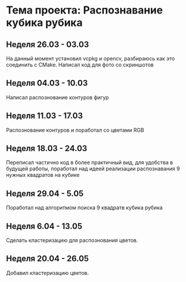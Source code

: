 # Тема проекта: Распознавание кубика рубика 

## Неделя 26.03 - 03.03
На данный момент установил vcpkg и opencv, разбираюсь как это соединить с CMake. Написал код для фото со скриншотов

## Неделя 04.03 - 10.03
Написал распознование контуров фигур

## Неделя 11.03 - 17.03
Распознование контуров и поработал со цветами RGB

## Неделя 18.03 - 24.03
Переписал частично код в более практичный вид, для удобства в будущей работы, поработал над идеей реализации распознавания 9 нужных квадратов на кубике

## Неделя 29.04 - 5.05
Поработал над алгоритмом поиска 9 квадратв кубика рубика

## Неделя 6.04 - 13.05
Сделать кластеризацию для распознования цветов.

## Неделя 20.04 - 26.05
Добавил кластеризацию цветов.
